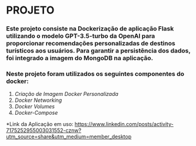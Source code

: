 # PROJETO
### Este projeto consiste na Dockerização de aplicação Flask utilizando o modelo GPT-3.5-turbo da OpenAI para proporcionar recomendações personalizadas de destinos turísticos aos usuários. Para garantir a persistência dos dados, foi integrado a imagem do MongoDB na aplicação.

### Neste projeto foram utilizados os seguintes componentes do docker:
1. *Criação de Imagem Docker Personalizada*
2. *Docker Networking*
3. *Docker Volumes*
4. *Docker-Compose*

*Link da Aplicação em uso: https://www.linkedin.com/posts/activity-7175252955003031552-cznw?utm_source=share&utm_medium=member_desktop
